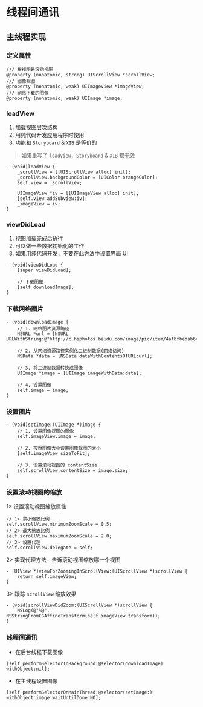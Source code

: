 # 线程间通讯

## 主线程实现

### 定义属性

```objc
/// 根视图是滚动视图
@property (nonatomic, strong) UIScrollView *scrollView;
/// 图像视图
@property (nonatomic, weak) UIImageView *imageView;
/// 网络下载的图像
@property (nonatomic, weak) UIImage *image;
```

### loadView

1. 加载视图层次结构
2. 用纯代码开发应用程序时使用
3. 功能和 `Storyboard` & `XIB` 是等价的

> 如果重写了 `loadView`，`Storyboard` & `XIB` 都无效

```objc
- (void)loadView {
    _scrollView = [[UIScrollView alloc] init];
    _scrollView.backgroundColor = [UIColor orangeColor];
    self.view = _scrollView;

    UIImageView *iv = [[UIImageView alloc] init];
    [self.view addSubview:iv];
    _imageView = iv;
}
```

### viewDidLoad

1. 视图加载完成后执行
2. 可以做一些数据初始化的工作
3. 如果用纯代码开发，不要在此方法中设置界面 UI

```objc
- (void)viewDidLoad {
    [super viewDidLoad];

    // 下载图像
    [self downloadImage];
}
```

### 下载网络图片

```objc
- (void)downloadImage {
    // 1. 网络图片资源路径
    NSURL *url = [NSURL URLWithString:@"http://c.hiphotos.baidu.com/image/pic/item/4afbfbedab64034f42b14da1aec379310a551d1c.jpg"];

    // 2. 从网络资源路径实例化二进制数据(网络访问)
    NSData *data = [NSData dataWithContentsOfURL:url];

    // 3. 将二进制数据转换成图像
    UIImage *image = [UIImage imageWithData:data];

    // 4. 设置图像
    self.image = image;
}
```

### 设置图片

```objc
- (void)setImage:(UIImage *)image {
    // 1. 设置图像视图的图像
    self.imageView.image = image;

    // 2. 按照图像大小设置图像视图的大小
    [self.imageView sizeToFit];

    // 3. 设置滚动视图的 contentSize
    self.scrollView.contentSize = image.size;
}
```

### 设置滚动视图的缩放

1> 设置滚动视图缩放属性

```objc
// 1> 最小缩放比例
self.scrollView.minimumZoomScale = 0.5;
// 2> 最大缩放比例
self.scrollView.maximumZoomScale = 2.0;
// 3> 设置代理
self.scrollView.delegate = self;
```

2> 实现代理方法 - 告诉滚动视图缩放哪一个视图

```objc
- (UIView *)viewForZoomingInScrollView:(UIScrollView *)scrollView {
    return self.imageView;
}
```

3> 跟踪 `scrollView` 缩放效果

```objc
- (void)scrollViewDidZoom:(UIScrollView *)scrollView {
    NSLog(@"%@", NSStringFromCGAffineTransform(self.imageView.transform));
}
```

### 线程间通讯

* 在后台线程下载图像

```objc
[self performSelectorInBackground:@selector(downloadImage) withObject:nil];
```

* 在主线程设置图像

```objc
[self performSelectorOnMainThread:@selector(setImage:) withObject:image waitUntilDone:NO];
```
